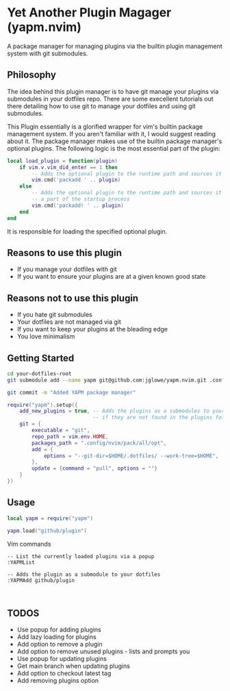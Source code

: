 # Yet Another Plugin Magager (yapm.nvim)

A package manager for managing plugins via the builtin plugin management system
with git submodules.

## Philosophy

The idea behind this plugin manager is to have git manage your plugins via
submodules in your dotfiles repo. There are some execellent tutorials out there
detailing how to use git to manage your dotfiles and using git submodules.

This Plugin essentially is a glorified wrapper for vim's builtin package
management system. If you aren't familiar with it, I would suggest reading about
it. The package manager makes use of the builtin package manager's optional
plugins. The following logic is the most essential part of the plugin:

```lua
local load_plugin = function(plugin)
    if vim.v.vim_did_enter == 1 then
        -- Adds the optional plugin to the runtime path and sources it now
        vim.cmd('packadd ' .. plugin)
    else
        -- Adds the optional plugin to the runtime path and sources it later as
        -- a part of the startup process
        vim.cmd('packadd! ' .. plugin)
    end
end
```

It is responsible for loading the specified optional plugin.

## Reasons to use this plugin
- If you manage your dotfiles with git
- If you want to ensure your plugins are at a given known good state

## Reasons not to use this plugin
- If you hate git submodules
- Your dotfiles are not managed via git
- If you want to keep your plugins at the bleading edge
- You love minimalism

## Getting Started

```bash
cd your-dotfiles-root
git submodule add --name yapm git@github.com:jglowe/yapm.nvim.git .config/nvim/pack/all/start/yapm.nvim

git commit -m "Added YAPM package manager"
```

```lua
require("yapm").setup({
    add_new_plugins = true, -- Adds the plugins as a submodules to your dotfiles
                            -- if they are not found in the plugins folder
    git = {
        executable = "git",
        repo_path = vim.env.HOME,
        packages_path = ".config/nvim/pack/all/opt",
        add = {
            options = "--git-dir=$HOME/.dotfiles/ --work-tree=$HOME",
        },
        update = {command = "pull", options = ""}
    }
})
```

## Usage

```lua
local yapm = require("yapm")

yapm.load("github/plugin")
```

Vim commands
```
-- List the currently loaded plugins via a popup
:YAPMList

-- Adds the plugin as a submodule to your dotfiles
:YAPMAdd github/plugin



```

## TODOS
- Use popup for adding plugins
- Add lazy loading for plugins
- Add option to remove a plugin
- Add option to remove unused plugins - lists and prompts you
- Use popup for updating plugins
- Get main branch when updating plugins
- Add option to checkout latest tag
- Add removing plugins option
